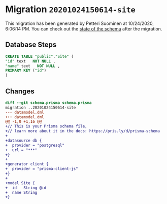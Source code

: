 # Migration `20201024150614-site`

This migration has been generated by Petteri Suominen at 10/24/2020, 6:06:14 PM.
You can check out the [state of the schema](./schema.prisma) after the migration.

## Database Steps

```sql
CREATE TABLE "public"."Site" (
"id" text   NOT NULL ,
"name" text   NOT NULL ,
PRIMARY KEY ("id")
)
```

## Changes

```diff
diff --git schema.prisma schema.prisma
migration ..20201024150614-site
--- datamodel.dml
+++ datamodel.dml
@@ -1,0 +1,16 @@
+// This is your Prisma schema file,
+// learn more about it in the docs: https://pris.ly/d/prisma-schema
+
+datasource db {
+  provider = "postgresql"
+  url = "***"
+}
+
+generator client {
+  provider = "prisma-client-js"
+}
+
+model Site {
+  id   String @id
+  name String
+}
```


